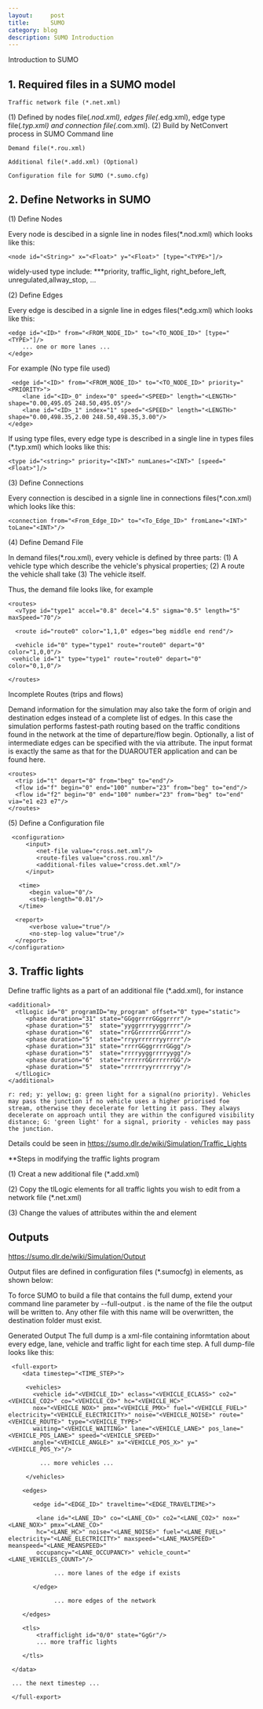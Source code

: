 ```yaml
---
layout:     post
title:      SUMO
category: blog
description: SUMO Introduction
---
```


Introduction to SUMO

## 1. Required files in a SUMO model

`Traffic network file (*.net.xml)`

 (1) Defined by nodes file(*.nod.xml), edges file(*.edg.xml), edge type file(*.typ.xml) and connection file(*.com.xml).
 (2) Build by NetConvert process in SUMO Command line

`Demand file(*.rou.xml)`

`Additional file(*.add.xml) (Optional)`

`Configuration file for SUMO (*.sumo.cfg)`

## 2. Define Networks in SUMO

(1) Define Nodes

Every node is descibed in a signle line in nodes files(*.nod.xml) which looks like this:

    <node id="<String>" x="<Float>" y="<Float>" [type="<TYPE>"]/>
 
 widely-used type include:
 ***priority, traffic_light, right_before_left, unregulated,allway_stop, ...
 
(2) Define Edges 

 Every edge is descibed in a signle line in edges files(*.edg.xml) which looks like this:

    <edge id="<ID>" from="<FROM_NODE_ID>" to="<TO_NODE_ID>" [type="<TYPE>"]/>
        ... one or more lanes ...
    </edge>
    
 For example (No type file used)
 
     <edge id="<ID>" from="<FROM_NODE_ID>" to="<TO_NODE_ID>" priority="<PRIORITY>">
        <lane id="<ID>_0" index="0" speed="<SPEED>" length="<LENGTH>" shape="0.00,495.05 248.50,495.05"/>
        <lane id="<ID>_1" index="1" speed="<SPEED>" length="<LENGTH>" shape="0.00,498.35,2.00 248.50,498.35,3.00"/>
    </edge>
 
 If using type files,  every edge type is described in a single line in types files (*.typ.xml) which looks like this:
 
    <type id="<string>" priority="<INT>" numLanes="<INT>" [speed="<Float>"]/>
 
 (3) Define Connections
 
  Every connection is descibed in a signle line in connections files(*.con.xml) which looks like this:

    <connection from="<From_Edge_ID>" to="<To_Edge_ID>" fromLane="<INT>" toLane="<INT>"/>
    
 (4) Define Demand File
 
 In demand files(*.rou.xml), every vehicle is defined by three parts:
   (1) A vehicle type which describe the vehicle's physical properties;
   (2) A route the vehicle shall take
   (3) The vehicle itself.
   
 Thus, the demand file looks like, for example
 
    <routes>
      <vType id="type1" accel="0.8" decel="4.5" sigma="0.5" length="5" maxSpeed="70"/>

      <route id="route0" color="1,1,0" edges="beg middle end rend"/>

      <vehicle id="0" type="type1" route="route0" depart="0" color="1,0,0"/>
     <vehicle id="1" type="type1" route="route0" depart="0" color="0,1,0"/>

    </routes>
 
  Incomplete Routes (trips and flows)
  
  Demand information for the simulation may also take the form of origin and destination edges instead of a complete list of edges. In this case the simulation performs fastest-path routing based on the traffic conditions found in the network at the time of departure/flow begin. Optionally, a list of intermediate edges can be specified with the via attribute. The input format is exactly the same as that for the DUAROUTER application and can be found here.

    <routes>
      <trip id="t" depart="0" from="beg" to="end"/>
      <flow id="f" begin="0" end="100" number="23" from="beg" to="end"/>
      <flow id="f2" begin="0" end="100" number="23" from="beg" to="end" via="e1 e23 e7"/>
    </routes>

(5) Define a Configuration file

     <configuration>
         <input>
            <net-file value="cross.net.xml"/>
            <route-files value="cross.rou.xml"/>
            <additional-files value="cross.det.xml"/>
         </input>

       <time>
          <begin value="0"/>
          <step-length="0.01"/>
       </time>

      <report>
          <verbose value="true"/>
          <no-step-log value="true"/>
      </report>
    </configuration>

## 3. Traffic lights

Define traffic lights as a part of an additional file (*.add.xml), for instance
    
    <additional>
      <tlLogic id="0" programID="my_program" offset="0" type="static">
         <phase duration="31" state="GGggrrrrGGggrrrr"/>
         <phase duration="5"  state="yyggrrrryyggrrrr"/>
         <phase duration="6"  state="rrGGrrrrrrGGrrrr"/>
         <phase duration="5"  state="rryyrrrrrryyrrrr"/>
         <phase duration="31" state="rrrrGGggrrrrGGgg"/>
         <phase duration="5"  state="rrrryyggrrrryygg"/>
         <phase duration="6"  state="rrrrrrGGrrrrrrGG"/>
         <phase duration="5"  state="rrrrrryyrrrrrryy"/>
      </tlLogic>
    </additional>
 
  `r: red; y: yellow; g: green light for a signal(no priority). Vehicles may pass the junction if no vehicle uses a higher priorised foe stream, otherwise they decelerate for letting it pass. They always decelerate on approach until they are within the configured visibility distance; G:	'green light' for a signal, priority - vehicles may pass the junction.`
  
  
 Details could be seen in https://sumo.dlr.de/wiki/Simulation/Traffic_Lights
 
 **Steps in modifying the traffic lights program
 
 (1) Creat a new additional file (*.add.xml)
 
 (2) Copy the tlLogic elements for all traffic lights you wish to edit from a network file (*.net.xml)
 
 (3) Change the values of attributes within the <tlLogic> and <phase> element
 
 
 
 ## Outputs
 
 https://sumo.dlr.de/wiki/Simulation/Output
 
 Output files are defined in configuration files (*.sumocfg) in <output> elements, as shown below:
 
 To force SUMO to build a file that contains the full dump, extend your command line parameter by --full-output <FILE>. <FILE> is the name of the file the output will be written to. Any other file with this name will be overwritten, the destination folder must exist.

Generated Output
The full dump is a xml-file containing informtation about every edge, lane, vehicle and traffic light for each time step. A full dump-file looks like this:

     <full-export>
        <data timestep="<TIME_STEP>">

         <vehicles>
           <vehicle id="<VEHICLE_ID>" eclass="<VEHICLE_ECLASS>" co2="<VEHICLE_CO2>" co="<VEHICLE_CO>" hc="<VEHICLE_HC>" 
           nox="<VEHICLE_NOX>" pmx="<VEHICLE_PMX>" fuel="<VEHICLE_FUEL>" electricity="<VEHICLE_ELECTRICITY>" noise="<VEHICLE_NOISE>" route="<VEHICLE_ROUTE>" type="<VEHICLE_TYPE>" 
           waiting="<VEHICLE_WAITING>" lane="<VEHICLE_LANE>" pos_lane="<VEHICLE_POS_LANE>" speed="<VEHICLE_SPEED>" 
           angle="<VEHICLE_ANGLE>" x="<VEHICLE_POS_X>" y="<VEHICLE_POS_Y>"/>

             ... more vehicles ...

         </vehicles>

        <edges>

           <edge id="<EDGE_ID>" traveltime="<EDGE_TRAVELTIME>">

            <lane id="<LANE_ID>" co="<LANE_CO>" co2="<LANE_CO2>" nox="<LANE_NOX>" pmx="<LANE_CO>" 
            hc="<LANE_HC>" noise="<LANE_NOISE>" fuel="<LANE_FUEL>" electricity="<LANE_ELECTRICITY>" maxspeed="<LANE_MAXSPEED>" meanspeed="<LANE_MEANSPEED>" 
            occupancy="<LANE_OCCUPANCY>" vehicle_count="<LANE_VEHICLES_COUNT>"/>

                 ... more lanes of the edge if exists

           </edge>

                 ... more edges of the network

        </edges>

        <tls>
            <trafficlight id="0/0" state="GgGr"/>
            ... more traffic lights

        </tls>

     </data>

     ... the next timestep ...

     </full-export>




